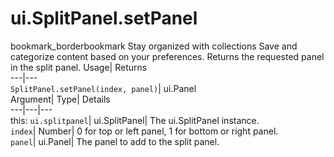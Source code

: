  
#  ui.SplitPanel.setPanel 
bookmark_borderbookmark Stay organized with collections  Save and categorize content based on your preferences.
Returns the requested panel in the split panel. 
Usage| Returns  
---|---  
`SplitPanel.setPanel(index, panel)`| ui.Panel  
Argument| Type| Details  
---|---|---  
this: `ui.splitpanel`| ui.SplitPanel| The ui.SplitPanel instance.  
`index`| Number| 0 for top or left panel, 1 for bottom or right panel.  
`panel`| ui.Panel| The panel to add to the split panel.  
